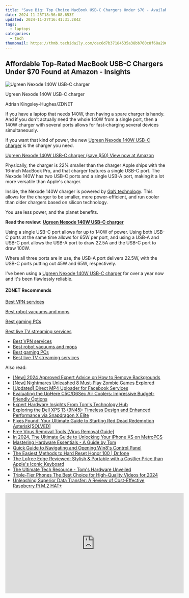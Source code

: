 ```yaml
---
title: "Save Big: Top Choice MacBook USB-C Chargers Under $70 - Available Today at Amazon!"
date: 2024-11-25T18:56:08.653Z
updated: 2024-11-27T16:41:31.284Z
tags:
  - laptops
categories:
  - tech
thumbnail: https://thmb.techidaily.com/dec6d7b37184535a38bb760c8f68a296f6e3b58ddf3c516e8b89cc8c9c1d5757.jpg
---
```


## Affordable Top-Rated MacBook USB-C Chargers Under $70 Found at Amazon - Insights

![Ugreen Nexode 140W USB-C charger](https://www.zdnet.com/a/img/resize/aa5f75c49744e839d3279c703308c27b82f33f53/2022/09/26/be61360f-fc86-4f87-8ce5-599f83afcfb1/img-8648.jpg?auto=webp&width=1280)

Ugreen Nexode 140W USB-C charger

Adrian Kingsley-Hughes/ZDNET

If you have a laptop that needs 140W, then having a spare charger is handy. And if you don't actually need the whole 140W from a single port, then a 140W charger with several ports allows for fast-charging several devices simultaneously.

If you want that kind of power, the new [Ugreen Nexode 140W USB-C charger](https://buy.geni.us/Proxy.ashx?TSID=368250&GR%5FURL=https%3A%2F%2Fwww.amazon.com%2FUGREEN-Charger-Nexode-Compatible-MacBook%2Fdp%2FB0B129DM9T%2F%3Ftag%3Dzd-buy-button-20%26ascsubtag%3D%5F%5FCOM%5FCLICK%5FID%5F%5F%7C9fb99f72-aaf6-4433-8d65-0264098f879e%7Cdtp&dtb=1) is the charger you need.

[Ugreen Nexode 140W USB-C charger (save $50) View now at Amazon](https://buy.geni.us/Proxy.ashx?TSID=368250&GR%5FURL=https%3A%2F%2Fwww.amazon.com%2FUGREEN-Charger-Nexode-Compatible-MacBook%2Fdp%2FB0B129DM9T%2F%3Ftag%3Dzd-buy-button-20%26ascsubtag%3D%5F%5FCOM%5FCLICK%5FID%5F%5F%7C9fb99f72-aaf6-4433-8d65-0264098f879e%7Cdtp&dtb=1)

Physically, the charger is 22% smaller than the charger Apple ships with the 16-inch MacBook Pro, and that charger features a single USB-C port. The Nexode 140W has two USB-C ports and a single USB-A port, making it a lot more versatile than Apple's charger.

Inside, the Nexode 140W charger is powered by [GaN technology](https://www.zdnet.com/article/what-is-gallium-nitride-gan-next-generation-charging-technology/). This allows for the charger to be smaller, more power-efficient, and run cooler than older chargers based on silicon technology. 

You use less power, and the planet benefits.

**Read the review:** **[Ugreen Nexode 140W USB-C charger](https://www.zdnet.com/home-and-office/this-powerful-140w-usb-c-charger-is-smaller-than-apples-and-has-three-ports/)**

Using a single USB-C port allows for up to 140W of power. Using both USB-C ports at the same time allows for 65W per port, and using a USB-A and USB-C port allows the USB-A port to draw 22.5A and the USB-C port to draw 100W.

Where all three ports are in use, the USB-A port delivers 22.5W, with the USB-C ports putting out 45W and 65W, respectively.

I've been using a [Ugreen Nexode 140W USB-C charger](https://buy.geni.us/Proxy.ashx?TSID=368250&GR%5FURL=https%3A%2F%2Fwww.amazon.com%2FUGREEN-Charger-Nexode-Compatible-MacBook%2Fdp%2FB0B129DM9T%2F%3Ftag%3Dzd-buy-button-20%26ascsubtag%3D%5F%5FCOM%5FCLICK%5FID%5F%5F%7C9fb99f72-aaf6-4433-8d65-0264098f879e%7Cdtp&dtb=1) for over a year now and it's been flawlessly reliable.

#### **ZDNET** Recommends

[Best VPN services](https://www.zdnet.com/article/best-vpn/ "Best VPN services")

[Best robot vacuums and mops](https://www.zdnet.com/article/best-robot-vacuum-mop/ "Best robot vacuums and mops")

[Best gaming PCs](https://www.zdnet.com/article/best-gaming-pc/ "Best gaming PCs")

[Best live TV streaming services](https://www.zdnet.com/article/best-live-tv-streaming-service/ "Best live TV streaming services")

* [Best VPN services](https://www.zdnet.com/article/best-vpn/ "Best VPN services")
* [Best robot vacuums and mops](https://www.zdnet.com/article/best-robot-vacuum-mop/ "Best robot vacuums and mops")
* [Best gaming PCs](https://www.zdnet.com/article/best-gaming-pc/ "Best gaming PCs")
* [Best live TV streaming services](https://www.zdnet.com/article/best-live-tv-streaming-service/ "Best live TV streaming services")

<ins class="adsbygoogle"
     style="display:block"
     data-ad-format="autorelaxed"
     data-ad-client="ca-pub-7571918770474297"
     data-ad-slot="1223367746"></ins>

<ins class="adsbygoogle"
     style="display:block"
     data-ad-client="ca-pub-7571918770474297"
     data-ad-slot="8358498916"
     data-ad-format="auto"
     data-full-width-responsive="true"></ins>

<span class="atpl-alsoreadstyle">Also read:</span>
<div><ul>
<li><a href="https://fox-info.techidaily.com/new-2024-approved-expert-advice-on-how-to-remove-backgrounds/"><u>[New] 2024 Approved Expert Advice on How to Remove Backgrounds</u></a></li>
<li><a href="https://screen-capture.techidaily.com/new-nightmares-unleashed-8-must-play-zombie-games-explored/"><u>[New] Nightmares Unleashed 8 Must-Play Zombie Games Explored</u></a></li>
<li><a href="https://facebook-video-recording.techidaily.com/updated-direct-mp4-uploader-for-facebook-services/"><u>[Updated] Direct MP4 Uploader for Facebook Services</u></a></li>
<li><a href="https://hardware-reviews.techidaily.com/evaluating-the-uphere-c5cd6sec-air-coolers-impressive-budget-friendly-options/"><u>Evaluating the UpHere C5C/D6Sec Air Coolers: Impressive Budget-Friendly Options</u></a></li>
<li><a href="https://hardware-reviews.techidaily.com/expert-hardware-insights-from-toms-technology-hub/"><u>Expert Hardware Insights From Tom's Technology Hub</u></a></li>
<li><a href="https://hardware-reviews.techidaily.com/exploring-the-dell-xps-13-9n45-timeless-design-and-enhanced-performance-via-snapdragon-x-elite/"><u>Exploring the Dell XPS 13 (9N45): Timeless Design and Enhanced Performance via Snapdragon X Elite</u></a></li>
<li><a href="https://win-answers.techidaily.com/fixes-found-your-ultimate-guide-to-starting-red-dead-redemption-asterisksolved/"><u>Fixes Found! Your Ultimate Guide to Starting Red Dead Redemption Asterisk[SOLVED]</u></a></li>
<li><a href="https://tech-recovery.techidaily.com/free-virus-removal-tools-virus-removal-guide/"><u>Free Virus Removal Tools [Virus Removal Guide]</u></a></li>
<li><a href="https://sim-unlock.techidaily.com/in-2024-the-ultimate-guide-to-unlocking-your-iphone-xs-on-metropcs-by-drfone-ios/"><u>In 2024, The Ultimate Guide to Unlocking Your iPhone XS on MetroPCS</u></a></li>
<li><a href="https://hardware-reviews.techidaily.com/mastering-hardware-essentials-a-guide-by-tom/"><u>Mastering Hardware Essentials - A Guide by Tom</u></a></li>
<li><a href="https://tech-haven.techidaily.com/quick-guide-to-navigating-and-opening-win8s-control-panel/"><u>Quick Guide to Navigating and Opening Win8's Control Panel</u></a></li>
<li><a href="https://techidaily.com/the-easiest-methods-to-hard-reset-honor-100-drfone-by-drfone-reset-android-reset-android/"><u>The Easiest Methods to Hard Reset Honor 100 | Dr.fone</u></a></li>
<li><a href="https://hardware-reviews.techidaily.com/the-lofree-edge-reviewed-stylish-and-portable-with-a-costlier-price-than-apples-iconic-keyboard/"><u>The Lofree Edge Reviewed: Stylish & Portable with a Costlier Price than Apple's Iconic Keyboard</u></a></li>
<li><a href="https://hardware-reviews.techidaily.com/the-ultimate-tech-resource-toms-hardware-unveiled/"><u>The Ultimate Tech Resource - Tom's Hardware Unveiled</u></a></li>
<li><a href="https://some-approaches.techidaily.com/triple-tier-phones-the-best-choice-for-high-quality-videos-for-2024/"><u>Triple-Tier Phones The Best Choice for High-Quality Videos for 2024</u></a></li>
<li><a href="https://hardware-reviews.techidaily.com/unleashing-superior-data-transfer-a-review-of-cost-effective-raspberry-pi-m2-hatplus/"><u>Unleashing Superior Data Transfer: A Review of Cost-Effective Raspberry Pi M.2 HAT+</u></a></li>
</ul></div>

<!-- affiliate ads begin -->
<iframe width="560" height="315" src="https://www.youtube.com/embed/97ydpSmzTJw?si=tFcelmtQX4u-b3u5&autoplay=1" title="YouTube video player" frameborder="0" allow="accelerometer; autoplay; clipboard-write; encrypted-media; gyroscope; picture-in-picture; web-share" referrerpolicy="strict-origin-when-cross-origin" allowfullscreen></iframe>
<!-- affiliate ads end -->

